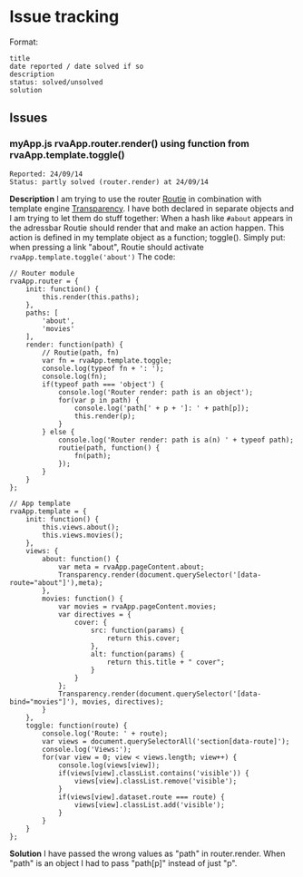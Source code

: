 # Issue tracking

Format:

	title
	date reported / date solved if so
	description
	status: solved/unsolved
	solution

## Issues

### myApp.js rvaApp.router.render() using function from rvaApp.template.toggle()

	Reported: 24/09/14
	Status: partly solved (router.render) at 24/09/14


__Description__
I am trying to use the router [Routie](http://projects.jga.me/routie/) in combination with template engine [Transparency](https://github.com/leonidas/transparency). I have both declared in separate objects and I am trying to let them do stuff together:
When a hash like `#about` appears in the adressbar Routie should render that and make an action happen. This action is defined in my template object as a function; toggle(). Simply put: when pressing a link "about", Routie should activate `rvaApp.template.toggle('about')`
The code:

	// Router module
	rvaApp.router = {
		init: function() {
			this.render(this.paths);
		},
		paths: [
			'about',
			'movies'
		],
		render: function(path) {
			// Routie(path, fn)
			var fn = rvaApp.template.toggle;
			console.log(typeof fn + ': ');
			console.log(fn);
			if(typeof path === 'object') {
				console.log('Router render: path is an object');
				for(var p in path) {
					console.log('path[' + p + ']: ' + path[p]);
					this.render(p);
				}
			} else {
				console.log('Router render: path is a(n) ' + typeof path);
				routie(path, function() {
					fn(path);
				});
			}
		}
	};

	// App template
	rvaApp.template = {
		init: function() {
			this.views.about();
			this.views.movies();
		},
		views: {
			about: function() {
				var meta = rvaApp.pageContent.about;
				Transparency.render(document.querySelector('[data-route="about"]'),meta);
			},
			movies: function() {
				var movies = rvaApp.pageContent.movies;
				var directives = {
					cover: {
						src: function(params) {
							return this.cover;
						},
						alt: function(params) {
							return this.title + " cover";
						}
					}
				};
				Transparency.render(document.querySelector('[data-bind="movies"]'), movies, directives);
			}
		},
		toggle: function(route) {
			console.log('Route: ' + route);
			var views = document.querySelectorAll('section[data-route]');
			console.log('Views:');
			for(var view = 0; view < views.length; view++) {
				console.log(views[view]);
				if(views[view].classList.contains('visible')) {
					views[view].classList.remove('visible');
				}
				if(views[view].dataset.route === route) {
					views[view].classList.add('visible');
				}
			}
		}
	};

__Solution__
I have passed the wrong values as "path" in router.render. When "path" is an object I had to pass "path[p]" instead of just "p".